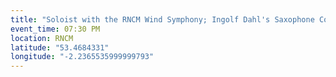 ```yaml
---
title: "Soloist with the RNCM Wind Symphony; Ingolf Dahl's Saxophone Concerto"
event_time: 07:30 PM
location: RNCM
latitude: "53.4684331"
longitude: "-2.2365535999999793"
---
```

